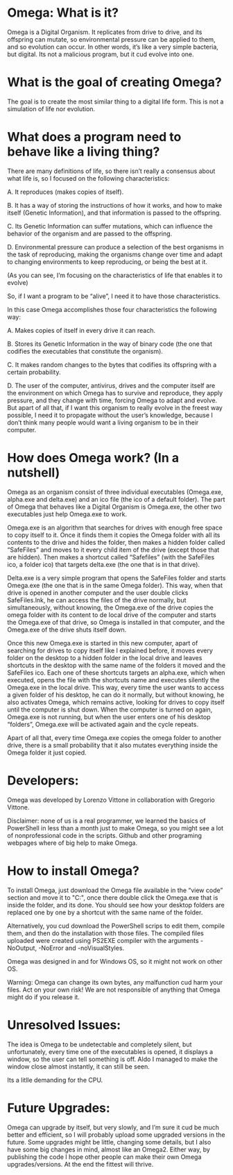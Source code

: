 # Omega: What is it?
Omega is a Digital Organism. It replicates from drive to drive, and its offspring can mutate, so environmental pressure can be applied to them, and so evolution can occur. In other words, it’s like a very simple bacteria, but digital.
Its not a malicious program, but it cud evolve into one.

# What is the goal of creating Omega?
The goal is to create the most similar thing to a digital life form. This is not a simulation of life nor evolution.

# What does a program need to behave like a living thing?
There are many definitions of life, so there isn’t really a consensus about what life is, so I focused on the following characteristics:

A. It reproduces (makes copies of itself).

B. It has a way of storing the instructions of how it works, and how to make itself (Genetic Information), and that information is passed to the offspring.
	
C. Its Genetic Information can suffer mutations, which can influence the behavior of the organism and are passed to the offspring.
	
D. Environmental pressure can produce a selection of the best organisms in the task of reproducing, making the organisms change over time and adapt to changing 
environments to keep reproducing, or being the best at it.
	
(As you can see, I’m focusing on the characteristics of life that enables it to evolve)

So, if I want a program to be “alive”, I need it to have those characteristics.

In this case Omega accomplishes those four characteristics the following way:

A. Makes copies of itself in every drive it can reach.

B. Stores its Genetic Information in the way of binary code (the one that codifies the executables that constitute the organism).

C. It makes random changes to the bytes that codifies its offspring with a certain probability.

D. The user of the computer, antivirus, drives and the computer itself are the environment on which Omega has to survive and reproduce, they apply pressure, and they 		change with time, forcing Omega to adapt and evolve.
But apart of all that, if I want this organism to really evolve in the freest way possible, I need it to propagate without the user’s knowledge, because I don’t think many people would want a living organism to be in their computer.

# How does Omega work? (In a nutshell)
Omega as an organism consist of three individual executables (Omega.exe, alpha.exe and delta.exe) and an ico file (the ico of a default folder). The part of Omega that behaves like a Digital Organism is Omega.exe, the other two executables just help Omega.exe to work.

Omega.exe is an algorithm that searches for drives with enough free space to copy itself to it. Once it finds them it copies the Omega folder with all its contents to the drive and hides the folder, then makes a hidden folder called “SafeFiles” and moves to it every child item of the drive (except those that are hidden). Then makes a shortcut called “Safefiles” (with the SafeFiles ico, a folder ico) that targets delta.exe (the one that is in that drive).

Delta.exe is a very simple program that opens the SafeFiles folder and starts Omega.exe (the one that is in the same Omega folder). This way, when that drive is opened in another computer and the user double clicks SafeFiles.lnk, he can access the files of the drive normally, but simultaneously, without knowing, the Omega.exe of the drive copies the omega folder with its content to de local drive of the computer and starts the Omega.exe of that drive, so Omega is installed in that computer, and the Omega.exe of the drive shuts itself down.

Once this new Omega.exe is started in this new computer, apart of searching for drives to copy itself like I explained before, it moves every folder on the desktop to a hidden folder in the local drive and leaves shortcuts in the desktop with the same name of the folders it moved and the SafeFiles ico. Each one of these shortcuts targets an alpha.exe, which when executed, opens the file with the shortcuts name and executes silently the Omega.exe in the local drive. This way, every time the user wants to access a given folder of his desktop, he can do it normally, but without knowing, he also activates Omega, which remains active, looking for drives to copy itself until the computer is shut down. When the computer is turned on again, Omega.exe is not running, but when the user enters one of his desktop “folders”, Omega.exe will be activated again and the cycle repeats.

Apart of all that, every time Omega.exe copies the omega folder to another drive, there is a small probability that it also mutates everything inside the Omega folder it just copied.

# Developers:
Omega was developed by Lorenzo Vittone in collaboration with Gregorio Vittone.

Disclaimer: none of us is a real programmer, we learned the basics of PowerShell in less than a month just to make Omega, so you might see a lot of nonprofessional code in the scripts. Github and other programing webpages where of big help to make Omega.

# How to install Omega?
To install Omega, just download the Omega file available in the “view code” section and move it to "C:\", once there double click the Omega.exe that is inside the folder, and its done. You should see how your desktop folders are replaced one by one by a shortcut with the same name of the folder.

Alternatively, you cud download the PowerShell scrips to edit them, compile them, and then do the installation with those files. The compiled files uploaded were created using PS2EXE compiler with the arguments -NoOutput, -NoError and -noVisualStyles.

Omega was designed in and for Windows OS, so it might not work on other OS.

Warning: Omega can change its own bytes, any malfunction cud harm your files. Act on your own risk! We are not responsible of anything that Omega might do if you release it.

# Unresolved Issues:
The idea is Omega to be undetectable and completely silent, but unfortunately, every time one of the executables is opened, it displays a window, so the user can tell something is off. Aldo I managed to make the window close almost instantly, it can still be seen.

Its a litlle demanding for the CPU.

# Future Upgrades:
Omega can upgrade by itself, but very slowly, and I’m sure it cud be much better and efficient, so I will probably upload some upgraded versions in the future. Some upgrades might be little, changing some details, but I also have some big changes in mind, almost like an Omega2.
Either way, by publishing the code I hope other people can make their own Omega upgrades/versions. At the end the fittest will thrive.

